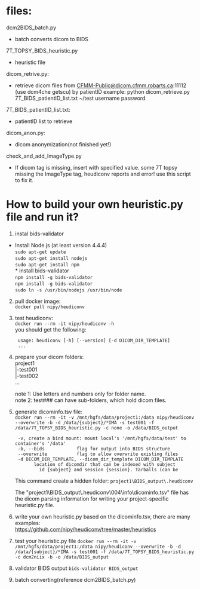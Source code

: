 # files:
dcm2BIDS_batch.py  
  * batch converts dicom to BIDS	

7T_TOPSY_BIDS_heuristic.py  
  * heuristic file

dicom_retrive.py:  
  * retrieve dicom files from CFMM-Public@dicom.cfmm.robarts.ca:11112 (use dcm4che getscu) by patientID
    example: python dicom_retrieve.py 7T_BIDS_patientID_list.txt ~/test username password
		
7T_BIDS_patientID_list.txt:  
  * patientID list to retrieve
		
dicom_anon.py:  
  * dicom anonymization(not finished yet!)
	
check_and_add_ImageType.py  
  * If dicom tag is missing, insert with specified value.
  some 7T topsy missing the ImageType tag, heudiconv reports and error! use this script to fix it.

# How to build your own heuristic.py file and run it? 
1. instal bids-validator  
  *  Install Node.js (at least version 4.4.4)  
	`sudo apt-get update`  
	`sudo apt-get install nodejs`  
	`sudo apt-get install npm`  
	*  install bids-validator  
	`npm install -g bids-validator`  
	`npm install -g bids-validator`  
	`sudo ln -s /usr/bin/nodejs /usr/bin/node`  

2.  pull docker image:  
    `docker pull nipy/heudiconv`

3. test heudiconv:  
   `docker run --rm -it nipy/heudiconv -h`   
   you should get the following:

		usage: heudiconv [-h] [--version] [-d DICOM_DIR_TEMPLATE]
		...

4. prepare your dicom folders:  
  project1  
  |-test001  
	|-test002  
	...
	
	note 1: Use letters and numbers only for folder name.  
	note 2: test### can have sub-folders, which hold dicom files.
	
5. generate dicominfo.tsv file:  
	`docker run --rm -it -v /mnt/hgfs/data/project1:/data nipy/heudiconv --overwrite -b -d /data/{subject}/*IMA -s test001 -f /data/7T_TOPSY_BIDS_heuristic.py -c none -o /data/BIDS_output`
   
		-v, create a bind mount: mount local's '/mnt/hgfs/data/test' to container's '/data'
		-b, --bids            flag for output into BIDS structure
		--overwrite           flag to allow overwrite existing files
		-d DICOM_DIR_TEMPLATE, --dicom_dir_template DICOM_DIR_TEMPLATE
			  location of dicomdir that can be indexed with subject
				id {subject} and session {session}. Tarballs (can be
	
	This command create a hidden folder:
	`project1\BIDS_output\.heudiconv`
		
	The "project1\BIDS_output\\.heudiconv\004\info\dicominfo.tsv" file has the dicom parsing information for writing your project-specific heuristic.py file.
						
6. write your own heuristic.py based on the dicominfo.tsv, there are many examples:  
   https://github.com/nipy/heudiconv/tree/master/heuristics

7. test your heuristic.py file
	`docker run --rm -it -v /mnt/hgfs/data/project1:/data nipy/heudiconv --overwrite -b -d /data/{subject}/*IMA -s test001 -f /data/7T_TOPSY_BIDS_heuristic.py -c dcm2niix -b -o /data/BIDS_output`  

8. validator BIDS output
	`bids-validator BIDS_output`

9. batch converting(reference dcm2BIDS_batch.py)


	
	
	
